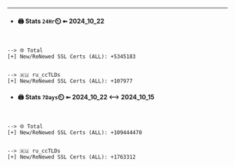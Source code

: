 

---
- #### 🖨️ **Stats** `24Hr`⏲️ ➼ 2024_10_22
```console


--> 🌐 Total
[+] New/ReNewed SSL Certs (ALL): +5345183


--> 🇷🇺 ru_ccTLDs
[+] New/ReNewed SSL Certs (ALL): +107977

```

- #### 🖨️ **Stats** `7Days`⏲️ ➼ 2024_10_22 <--> 2024_10_15
```console


--> 🌐 Total
[+] New/ReNewed SSL Certs (ALL): +109444470


--> 🇷🇺 ru_ccTLDs
[+] New/ReNewed SSL Certs (ALL): +1763312

```

